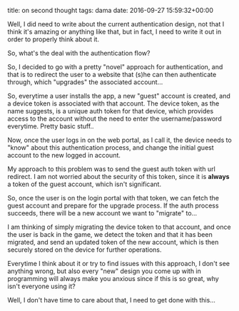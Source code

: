 title: on second thought
tags: dama
date: 2016-09-27 15:59:32+00:00

Well, I did need to write about the current authentication design, not that I think it's amazing or anything like that, but in fact, I need to write it out in order to properly think about it.

So, what's the deal with the authentication flow?

So, I decided to go with a pretty "novel" approach for authentication, and that is to redirect the user to a website that (s)he can then authenticate through, which "upgrades" the associated account...

So, everytime a user installs the app, a new "guest" account is created, and a device token is associated with that account. The device token, as the name suggests, is a unique auth token for that device, which provides access to the account without the need to enter the username/password everytime. Pretty basic stuff..

Now, once the user logs in on the web portal, as I call it, the device needs to "know" about this authentication process, and change the initial guest account to the new logged in account.

My approach to this problem was to send the guest auth token with url redirect. I am not worried about the security of this token, since it is **always** a token of the guest account, which isn't significant.

So, once the user is on the login portal with that token, we can fetch the guest account and prepare for the upgrade process. If the auth process succeeds, there will be a new account we want to "migrate" to...

I am thinking of simply migrating the device token to that account, and once the user is back in the game, we detect the token and that it has been migrated, and send an updated token of the new account, which is then securely stored on the device for further operations.

Everytime I think about it or try to find issues with this approach, I don't see anything wrong, but also every "new" design you come up with in programming will always make you anxious since if this is so great, why isn't everyone using it?

Well, I don't have time to care about that, I need to get done with this...

